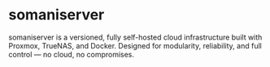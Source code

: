 # somaniserver
somaniserver is a versioned, fully self-hosted cloud infrastructure built with Proxmox, TrueNAS, and Docker. Designed for modularity, reliability, and full control — no cloud, no compromises.
